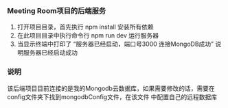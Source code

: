 ### Meeting Room项目的后端服务

1. 打开项目目录，首先执行 npm install 安装所有依赖
2. 在此项目目录中执行命令行 npm run dev 运行服务器
3. 当显示终端中打印了 “服务器已经启动，端口号3000 连接MongoDB成功” 说明服务器已经启动成功


### 说明
该后端项目目前连接的是我的Mongodb云数据库，如果需要修改的话，需要在config文件夹下找到mongodbConfig文件，在该文件
中配置自己的远程数据库


